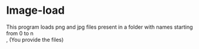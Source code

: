 # Image-load

This program loads png and jpg files present in a folder with names starting from 0 to n<br>,
(You provide the files)
